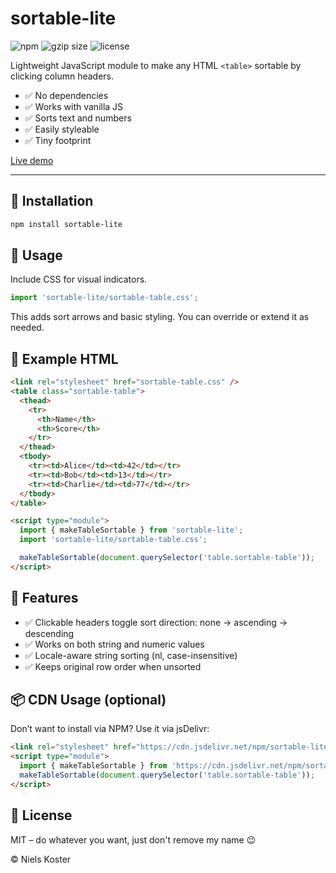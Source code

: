 # sortable-lite

![npm](https://img.shields.io/npm/v/sortable-lite)
![gzip size](https://img.shields.io/bundlephobia/minzip/sortable-lite)
![license](https://img.shields.io/npm/l/sortable-lite)

Lightweight JavaScript module to make any HTML `<table>` sortable by clicking column headers.

- ✅ No dependencies
- ✅ Works with vanilla JS
- ✅ Sorts text and numbers
- ✅ Easily styleable
- ✅ Tiny footprint

[Live demo](https://nkoster.github.io/sortable/example.html)

---

## 🚀 Installation

```bash
npm install sortable-lite
```

## 🧪 Usage

Include CSS for visual indicators.

```js
import 'sortable-lite/sortable-table.css';
```

This adds sort arrows and basic styling. You can override or extend it as needed.

## 🔁 Example HTML

```html
<link rel="stylesheet" href="sortable-table.css" />
<table class="sortable-table">
  <thead>
    <tr>
      <th>Name</th>
      <th>Score</th>
    </tr>
  </thead>
  <tbody>
    <tr><td>Alice</td><td>42</td></tr>
    <tr><td>Bob</td><td>13</td></tr>
    <tr><td>Charlie</td><td>77</td></tr>
  </tbody>
</table>

<script type="module">
  import { makeTableSortable } from 'sortable-lite';
  import 'sortable-lite/sortable-table.css';

  makeTableSortable(document.querySelector('table.sortable-table'));
</script>
```

## 🔧 Features

- ✅ Clickable headers toggle sort direction: none → ascending → descending
- ✅ Works on both string and numeric values
- ✅ Locale-aware string sorting (nl, case-insensitive)
- ✅ Keeps original row order when unsorted

## 📦 CDN Usage (optional)

Don’t want to install via NPM? Use it via jsDelivr:

```html
<link rel="stylesheet" href="https://cdn.jsdelivr.net/npm/sortable-lite/sortable-table.css">
<script type="module">
  import { makeTableSortable } from 'https://cdn.jsdelivr.net/npm/sortable-lite/index.js';
  makeTableSortable(document.querySelector('table.sortable-table'));
</script>
```

## 📜 License

MIT – do whatever you want, just don't remove my name 😉

© Niels Koster
